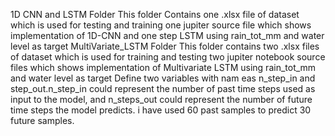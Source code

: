 1D CNN and LSTM Folder 
This folder Contains one .xlsx file of dataset which is used for testing and training 
one jupiter source file which shows implementation of 1D-CNN and one step LSTM using rain_tot_mm and water level as target
MultiVariate_LSTM Folder
This folder contains two .xlsx files of dataset which is used for training and testing
two jupiter notebook source files which shows implementation of Multivariate LSTM using rain_tot_mm and water level as target
Define two variables with nam eas n_step_in and step_out.n_step_in could represent the number of past time steps used as input to the model, and n_steps_out could represent the number of future time steps the model predicts.
i have used 60 past samples to predict 30 future samples.
